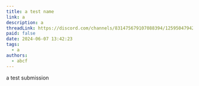 ```yaml
---
title: a test name
link: a
description: a
threadLink: https://discord.com/channels/831475679107088394/1259504794217746533
paid: false
date: 2024-06-07 13:42:23
tags:
  - a
authors:
  - abcf
---
```

a test submission